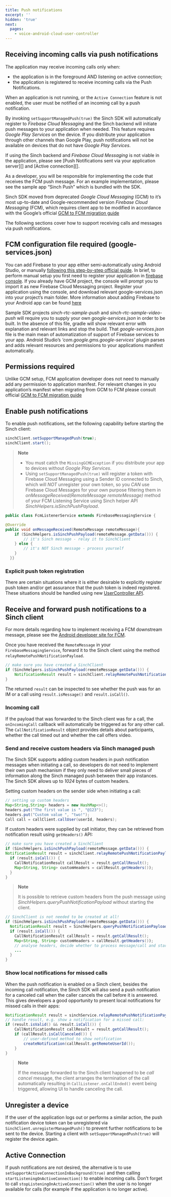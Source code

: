 ```yaml
---
title: Push notifications
excerpt: ''
hidden: 'true'
next:
  pages:
    - voice-android-cloud-user-controller
---
```

## Receiving incoming calls via push notifications

The application may receive incoming calls only when:

- the application is in the foreground AND listening on active connection;
- the application is registered to receive incoming calls via the Push Notifications.

When an application is not running, or the `Active Connection` feature is not enabled, the user must be notified of an incoming call by a push notification.

By invoking `setSupportManagedPush(true)` the Sinch SDK will automatically register to _Firebase Cloud Messaging_ and the Sinch backend will initiate push messages to your application when needed. This feature requires _Google Play Services_ on the device. If you distribute your application through other channels than Google Play, push notifications will not be available on devices that do not have _Google Play Services_.

If using the Sinch backend and _Firebase Cloud Messaging_ is not viable in the application, please see \[Push Notifications sent via your application server\]\[\] and \[Active connection\]\[\].

As a developer, you will be responsible for implementing the code that receives the FCM push message. For an example implementation, please see the sample app “Sinch Push” which is bundled with the SDK.

Sinch SDK moved from deprecated _Google Cloud Messaging_ (GCM) to it’s most up-to-date and Google-recommended version _Firebase Cloud Messaging_ (FCM), which requires client app to be modified in accordance with the Google’s official [GCM to FCM migration guide](https://developers.google.com/cloud-messaging/android/android-migrate-fcm)

The following sections cover how to support receiving calls and messages via push notifications.

## FCM configuration file required (google-services.json)

You can add Firebase to your app either semi-automatically using Android Studio, or manually [following this step-by-step official guide](https://firebase.google.com/docs/android/setup). In brief, to perform manual setup you first need to register your application in [firebase console](https://console.firebase.google.com/). If you already have GCM project, the console will prompt you to import it as new Firebase Cloud Messaging project. Register your application using the console, and download relevant google-services.json into your project’s main folder. More information about adding Firebase to your Android app can be found [here](https://firebase.google.com/docs/android/setup)

Sample SDK projects _sinch-rtc-sample-push_ and _sinch-rtc-sample-video-push_ will require you to supply your own _google-services.json_ in order to be built. In the absence of this file, gradle will show relevant error with explanation and relevant links and stop the build. That _google-services.json_ file is the main mean of automatization of support of Firebase services to your app. Android Studio’s _‘com.google.gms.google-services’_ plugin parses and adds relevant resources and permissions to your applications manifest automatically.

## Permissions required

Unlike GCM setup, FCM application developer does not need to manually add any permission to application manifest. For relevant changes in you application’s manifest when migrating from GCM to FCM please consult official [GCM to FCM migration guide](https://developers.google.com/cloud-messaging/android/android-migrate-fcm)

## Enable push notifications

To enable push notifications, set the following capability before starting the Sinch client:

```java
sinchClient.setSupportManagedPush(true);
sinchClient.start();
```

> **Note**
>
> - You must catch the `MissingGCMException` if you distribute your app to devices without _Google Play Services_.
> - Using `setSupportManagedPush(true)` will register a token with Firebase Cloud Messaging using a Sender ID connected to Sinch, which will _NOT_ unregister your own token, so you _CAN_ use Firebase Cloud Messages for your own purpose filtering them in _onMessageReceived(RemoteMessage remoteMessage)_ method of your FCM Listening Service using Sinch helper API _SinchHelpers.isSinchPushPayload_.

```java
public class FcmListenerService extends FirebaseMessagingService {

@Override
public void onMessageReceived(RemoteMessage remoteMessage){
    if (SinchHelpers.isSinchPushPayload(remoteMessage.getData())) {
        // it's Sinch message - relay it to SinchClient
    } else {
        // it's NOT Sinch message - process yourself
    }
  }}
```

### Explicit push token registration

There are certain situations where it is either desirable to explicitly register push token and/or get assurance that the push token is indeed registered. These situations should be handled using new [UserController API](doc:voice-android-cloud-user-controller).

## Receive and forward push notifications to a Sinch client

For more details regarding how to implement receiving a FCM downstream message, please see the [Android developer site for FCM](https://firebase.google.com/docs/cloud-messaging/android/receive).

Once you have received the `RemoteMessage` in your `FirebaseMessagingService`, forward it to the Sinch client using the method `relayRemotePushNotificationPayload`.

```java
// make sure you have created a SinchClient
if (SinchHelpers.isSinchPushPayload(remoteMessage.getData())) {
    NotificationResult result = sinchClient.relayRemotePushNotificationPayload(remoteMessage.getData());
}
```

The returned `result` can be inspected to see whether the push was for an IM or a call using `result.isMessage()` and `result.isCall()`.

### Incoming call

If the payload that was forwarded to the Sinch client was for a call, the `onIncomingCall` callback will automatically be triggered as for any other call. The `CallNotificationResult` object provides details about participants, whether the call timed out and whether the call offers video.

### Send and receive custom headers via Sinch managed push

The Sinch SDK supports adding custom headers in push notification messages when initiating a call, so developers do not need to implement their own push mechanism if they only need to deliver small pieces of information along the Sinch managed push between their app instances. The Sinch SDK allows up to _1024_ bytes of custom headers.

Setting custom headers on the sender side when initiating a call:

```java
// setting up custom headers
Map<String,String> headers = new HashMap<>();
headers.put("The first value is ", "@123");
headers.put("Custom value ", "two!");
Call call = callClient.callUser(userId, headers);
```

If custom headers were supplied by call initiator, they can be retrieved from notification result using `getHeaders()` API:

```java
// make sure you have created a SinchClient
if (SinchHelpers.isSinchPushPayload(remoteMessage.getData())) {
NotificationResult result = sinchClient.relayRemotePushNotificationPayload(remoteMessage.getData());
  if (result.isCall()) {
    CallNotificationResult callResult = result.getCallResult();
    Map<String, String> customHeaders = callResult.getHeaders());
  }
}
```

> **Note**
>
> It is possible to retrieve custom headers from the push message using _SinchHelpers.queryPushNotificationPayload_ without starting the client.

```java
// SinchClient is not needed to be created at all!
if (SinchHelpers.isSinchPushPayload(remoteMessage.getData())) {
  NotificationResult result = SinchHelpers.queryPushNotificationPayload(applicationContext, remoteMessage.getData());
  if (result.isCall()) {
    CallNotificationResult callResult = result.getCallResult();
    Map<String, String> customHeaders = callResult.getHeaders());
    // analyse headers, decide whether to process message/call and start Sinch client or ignore
    ...
  }
}
```

### Show local notifications for missed calls

When the push notification is enabled on a Sinch client, besides the incoming call notification, the Sinch SDK will also send a push notification for a canceled call when the caller cancels the call before it is answered. This gives developers a good opportunity to present local notifications for missed calls in their apps:

```java
NotificationResult result = sinchService.relayRemotePushNotificationPayload(payload);
// handle result, e.g. show a notification for a missed call:
if (result.isValid() && result.isCall()) {
    CallNotificationResult callResult = result.getCallResult();
    if (callResult.isCallCanceled()) {
        // user-defined method to show notification
        createNotification(callResult.getRemoteUserId());
    }
}
```

> **Note**
>
> If the message forwarded to the Sinch client happened to be _call cancel_ message, the client arranges the termination of the call automatically resulting in `CallListener.onCallEnded()` event being triggered, allowing UI to handle canceling the call.

## Unregister a device

If the user of the application logs out or performs a similar action, the push notification device token can be unregistered via `SinchClient.unregisterManagedPush()` to prevent further notifications to be sent to the device. Starting a client with `setSupportManagedPush(true)` will register the device again.

## Active Connection

If push notifications are not desired, the alternative is to use `setSupportActiveConnectionInBackground(true)` and then calling `startListeningOnActiveConnection()` to enable incoming calls. Don’t forget to call `stopListeningOnActiveConnection()` when the user is no longer available for calls (for example if the application is no longer active).
